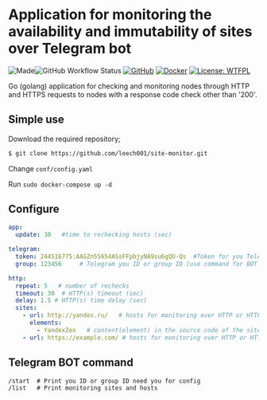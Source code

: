 # Application for monitoring the availability and immutability of sites over Telegram bot
![Made](https://img.shields.io/badge/Made%20with-Go-1f425f.svg)![GitHub Workflow Status](https://img.shields.io/github/actions/workflow/status/grfc-ru/telegram-site-monitor/docker-image.yml?label=BUILD%20%26%20PUBLISH%20APPLICATION&logo=github) [![GitHub](https://img.shields.io/badge/Git-Hub-purple.svg)](https://github.com/leech001/telegram-site-monitor) [![Docker](https://img.shields.io/badge/Docker-hub-2496ed.svg)](https://hub.docker.com/r/leech001/telegram-site-monitor) [![License: WTFPL](https://img.shields.io/badge/license-WTFPL-brightgreen)](https://github.com/leech001/telegram-site-monitor/blob/master/LICENSE)  

Go (golang) application for checking and monitoring nodes through HTTP and HTTPS requests to nodes with a response code check other than '200'.

## Simple use
Download the required repository;

```bash
$ git clone https://github.com/leech001/site-monitor.git
```

Change `conf/config.yaml`

Run `sudo docker-compose up -d`

## Configure

```yaml
app:
  update: 30   #time to rechecking hosts (sec)

telegram:
  token: 244516775:AAGZп55654ASsFFpbjyNA9su6gQU-Qs  #Token for you Telegram BOT
  group: 123456     # Telegram you ID or group ID (use command for BOT /start

http:
  repeat: 5   # number of rechecks
  timeout: 30  # HTTP(s) timeout (sec)
  delay: 1.5 # HTTP(s) time delay (sec)
  sites:
    - url: http://yandex.ru/   # hosts for monitoring over HTTP or HTTPS with basic auth
      elements:
        - YandexZen   # content(element) in the source code of the site page
    - url: https://example.com/ # hosts for monitoring over HTTP or HTTPS
```

## Telegram BOT command
```
/start  # Print you ID or group ID need you for config
/list   # Print monitoring sites and hosts
```
